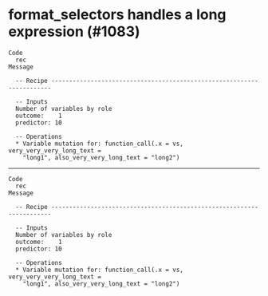 # format_selectors handles a long expression (#1083)

    Code
      rec
    Message
      
      -- Recipe ----------------------------------------------------------------------
      
      -- Inputs 
      Number of variables by role
      outcome:    1
      predictor: 10
      
      -- Operations 
      * Variable mutation for: function_call(.x = vs, very_very_very_long_text =
        "long1", also_very_very_long_text = "long2")

---

    Code
      rec
    Message
      
      -- Recipe ----------------------------------------------------------------------
      
      -- Inputs 
      Number of variables by role
      outcome:    1
      predictor: 10
      
      -- Operations 
      * Variable mutation for: function_call(.x = vs, very_very_very_long_text =
        "long1", also_very_very_long_text = "long2")

